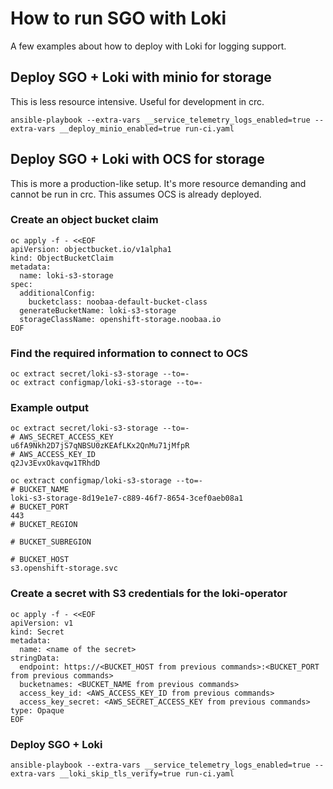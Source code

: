 # How to run SGO with Loki
A few examples about how to deploy with Loki for logging support.

## Deploy SGO + Loki with minio for storage
This is less resource intensive. Useful for development in crc.
```
ansible-playbook --extra-vars __service_telemetry_logs_enabled=true --extra-vars __deploy_minio_enabled=true run-ci.yaml
```

## Deploy SGO + Loki with OCS for storage
This is more a production-like setup. It's more resource demanding and cannot be run in crc. This assumes OCS is already deployed.

### Create an object bucket claim
```
oc apply -f - <<EOF
apiVersion: objectbucket.io/v1alpha1
kind: ObjectBucketClaim
metadata:
  name: loki-s3-storage
spec:
  additionalConfig:
    bucketclass: noobaa-default-bucket-class
  generateBucketName: loki-s3-storage
  storageClassName: openshift-storage.noobaa.io
EOF
```

### Find the required information to connect to OCS
```
oc extract secret/loki-s3-storage --to=-
oc extract configmap/loki-s3-storage --to=-
```

### Example output
```
oc extract secret/loki-s3-storage --to=-
# AWS_SECRET_ACCESS_KEY
u6fA9Nkh2D7jS7qNBSU0zKEAfLKx2QnMu71jMfpR
# AWS_ACCESS_KEY_ID
q2Jv3EvxOkavqw1TRhdD
 
oc extract configmap/loki-s3-storage --to=-
# BUCKET_NAME
loki-s3-storage-8d19e1e7-c889-46f7-8654-3cef0aeb08a1
# BUCKET_PORT
443
# BUCKET_REGION
 
# BUCKET_SUBREGION
 
# BUCKET_HOST
s3.openshift-storage.svc
```

### Create a secret with S3 credentials for the loki-operator
```
oc apply -f - <<EOF
apiVersion: v1
kind: Secret
metadata:
  name: <name of the secret>
stringData:
  endpoint: https://<BUCKET_HOST from previous commands>:<BUCKET_PORT from previous commands>
  bucketnames: <BUCKET_NAME from previous commands>
  access_key_id: <AWS_ACCESS_KEY_ID from previous commands>
  access_key_secret: <AWS_SECRET_ACCESS_KEY from previous commands>
type: Opaque
EOF
```

### Deploy SGO + Loki
```
ansible-playbook --extra-vars __service_telemetry_logs_enabled=true --extra-vars __loki_skip_tls_verify=true run-ci.yaml
```

